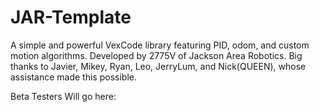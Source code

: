 # JAR-Template
A simple and powerful VexCode library featuring PID, odom, and custom motion algorithms. Developed by 2775V of Jackson Area Robotics. Big thanks to Javier, Mikey, Ryan, Leo, JerryLum, and Nick(QUEEN), whose assistance made this possible.

Beta Testers Will go here:
